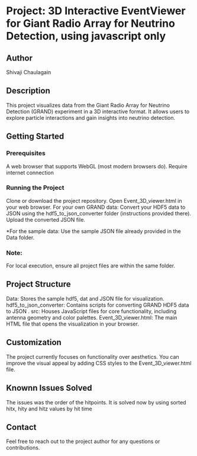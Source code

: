 # Project: 3D Interactive EventViewer for Giant Radio Array for Neutrino Detection, using javascript only

## Author

Shivaji Chaulagain

## Description

This project visualizes data from the Giant Radio Array for Neutrino Detection (GRAND) experiment in a 3D interactive format. It allows users to explore particle interactions and gain insights into neutrino detection.

## Getting Started

### Prerequisites

A web browser that supports WebGL (most modern browsers do). Require internet connection
### Running the Project

Clone or download the project repository.
Open Event_3D_viewer.html in your web browser.
For your own GRAND data:
Convert your HDF5 data to JSON using the hdf5_to_json_converter folder (instructions provided there).
Upload the converted JSON file.

*For the sample data:
Use the sample JSON file already provided in the Data folder.
### Note:

For local execution, ensure all project files are within the same folder.

## Project Structure

Data: Stores the sample hdf5, dat and JSON file for visualization.
hdf5_to_json_converter: Contains scripts for converting GRAND HDF5 data to JSON .
src: Houses JavaScript files for core functionality, including antenna geometry and color palettes.
Event_3D_viewer.html: The main HTML file that opens the visualization in your browser.

## Customization

The project currently focuses on functionality over aesthetics. You can improve the visual appeal by adding CSS styles to the Event_3D_viewer.html file.

## Knownn Issues Solved

The issues was the order of the hitpoints. It is solved now by using sorted hitx, hity and hitz values by hit time
## Contact

Feel free to reach out to the project author for any questions or contributions.
